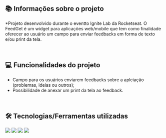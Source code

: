 
## 📚 Informações sobre o projeto

*Projeto desenvolvido durante o eventto Ignite Lab da Rocketseat. O FeedGet é um widget para aplicações web/mobile que tem como finalidade oferecer ao usuário um campo para enviar feedbacks em forma de texto e/ou print da tela.

&nbsp;

## 💻 Funcionalidades do projeto
* Campo para os usuários enviarem feedbacks sobre a aplciação (problemas, ideias ou outros);
* Possibilidade de anexar um print da tela ao feedback.

&nbsp;
## 🛠️ Tecnologias/Ferramentas utilizadas
<img src="https://img.shields.io/badge/TypeScript-007ACC?style=for-the-badge&logo=typescript&logoColor=white" />
<img src="https://img.shields.io/badge/React-20232A?style=for-the-badge&logo=react&logoColor=61DAFB" />
<img src="https://img.shields.io/badge/Vite-B73BFE?style=for-the-badge&logo=vite&logoColor=FFD62E" />
<img src="https://img.shields.io/badge/Tailwind_CSS-38B2AC?style=for-the-badge&logo=tailwind-css&logoColor=white" />
